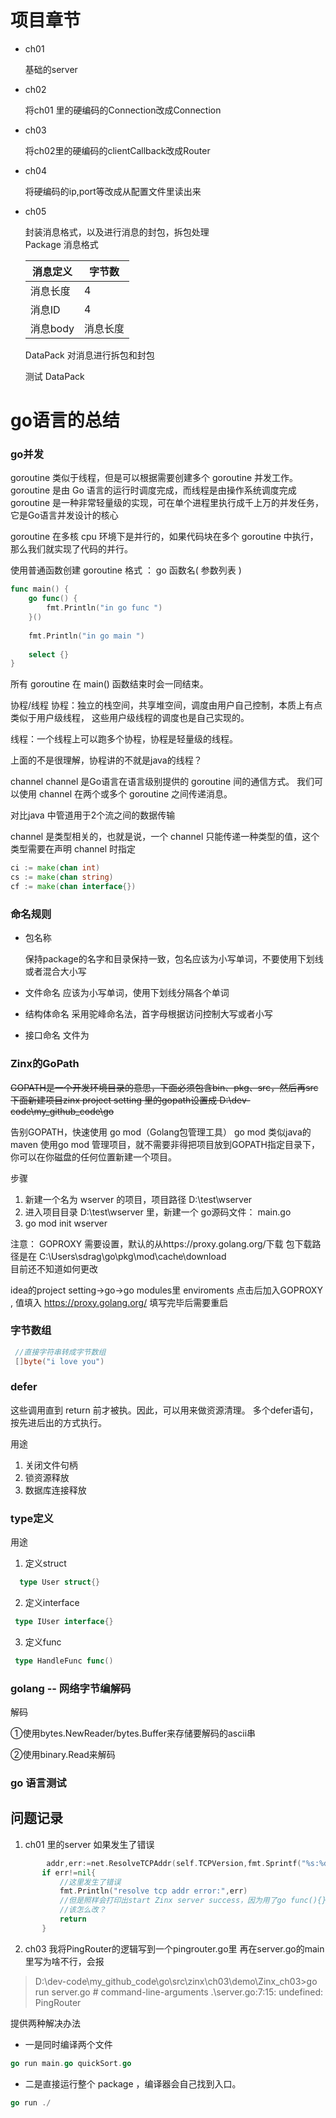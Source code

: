# 项目章节
- ch01
  
  基础的server
    
- ch02
   
   将ch01 里的硬编码的Connection改成Connection
   
- ch03 
   
   将ch02里的硬编码的clientCallback改成Router
  
- ch04
    
   将硬编码的ip,port等改成从配置文件里读出来      

- ch05
   
   封装消息格式，以及进行消息的封包，拆包处理   
   Package 消息格式 
   
   |消息定义|字节数|
   |---|---|
   |消息长度|4|
   |消息ID|4|
   |消息body|消息长度|
   
      
   DataPack 对消息进行拆包和封包
   
   
   
   测试 DataPack
   
   
   


# go语言的总结

### go并发

goroutine 类似于线程，但是可以根据需要创建多个 goroutine 并发工作。
goroutine 是由 Go 语言的运行时调度完成，而线程是由操作系统调度完成
goroutine 是一种非常轻量级的实现，可在单个进程里执行成千上万的并发任务，它是Go语言并发设计的核心

goroutine 在多核 cpu 环境下是并行的，如果代码块在多个 goroutine 中执行，那么我们就实现了代码的并行。

使用普通函数创建 goroutine
格式 ： go 函数名( 参数列表 )

```go
func main() {
    go func() {
 		fmt.Println("in go func ")
 	}()
 
 	fmt.Println("in go main ")
 
 	select {}
}
```

所有 goroutine 在 main() 函数结束时会一同结束。


协程/线程
协程：独立的栈空间，共享堆空间，调度由用户自己控制，本质上有点类似于用户级线程，
这些用户级线程的调度也是自己实现的。

线程：一个线程上可以跑多个协程，协程是轻量级的线程。

上面的不是很理解，协程讲的不就是java的线程？

channel
channel 是Go语言在语言级别提供的 goroutine 间的通信方式。
我们可以使用 channel 在两个或多个 goroutine 之间传递消息。

对比java 中管道用于2个流之间的数据传输

channel 是类型相关的，也就是说，一个 channel 只能传递一种类型的值，这个类型需要在声明 channel 时指定

```go
ci := make(chan int)
cs := make(chan string)
cf := make(chan interface{})
```



### 命名规则

- 包名称
 
  保持package的名字和目录保持一致，包名应该为小写单词，不要使用下划线或者混合大小写

- 文件命名
  应该为小写单词，使用下划线分隔各个单词
  
- 结构体命名
  采用驼峰命名法，首字母根据访问控制大写或者小写  
  
- 接口命名
   文件为
  
 ### Zinx的GoPath
 
 ~~GOPATH是一个开发环境目录的意思，下面必须包含bin、pkg、src，然后再src下面新建项目zinx
 project setting 里的gopath设置成 D:\dev-code\my_github_code\go~~
 
 告别GOPATH，快速使用 go mod（Golang包管理工具）
 go mod 类似java的maven
 使用go mod 管理项目，就不需要非得把项目放到GOPATH指定目录下，你可以在你磁盘的任何位置新建一个项目。
  
 
 步骤
 1. 新建一个名为 wserver 的项目，项目路径 D:\test\wserver 
 2. 进入项目目录 D:\test\wserver 里，新建一个 go源码文件： main.go
 3. go mod init wserver 
 
 注意：
 GOPROXY 需要设置，默认的从https://proxy.golang.org/下载
 包下载路径是在
 C:\Users\sdrag\go\pkg\mod\cache\download\
 目前还不知道如何更改
 
 
 idea的project setting->go->go modules里
 enviroments 点击后加入GOPROXY ,  值填入 https://proxy.golang.org/
 填写完毕后需要重启
 
 
 
 
### 字节数组
```go
 //直接字符串转成字节数组
 []byte("i love you")
``` 
 
### defer 
 这些调用直到 return 前才被执。因此，可以用来做资源清理。
 多个defer语句，按先进后出的方式执行。
 
 用途
 1. 关闭文件句柄
 2. 锁资源释放
 3. 数据库连接释放
 
 ### type定义
 
  用途
  1. 定义struct
   ```go
     type User struct{}
   ```
  
  2. 定义interface
  
   ```go
    type IUser interface{} 
   ```
  
  3. 定义func
   
   ```go
    type HandleFunc func()
   ``` 
### golang -- 网络字节编解码

解码

①使用bytes.NewReader/bytes.Buffer来存储要解码的ascii串

②使用binary.Read来解码

 
 ### go 语言测试
 
 
 
     
 
 ## 问题记录
 
 1. ch01 里的server 如果发生了错误
 ```go
         addr,err:=net.ResolveTCPAddr(self.TCPVersion,fmt.Sprintf("%s:%d",self.IP,self.Port))
		if err!=nil{
            //这里发生了错误
			fmt.Println("resolve tcp addr error:",err)
            //但是照样会打印出start Zinx server success，因为用了go func(){}()处理
            //该怎么改？
            return 
		}
 ```
  
 2. ch03 我将PingRouter的逻辑写到一个pingrouter.go里
  再在server.go的main里写为啥不行，会报
  
  > D:\dev-code\my_github_code\go\src\zinx\ch03\demo\Zinx_ch03>go run server.go
    # command-line-arguments
    .\server.go:7:15: undefined: PingRouter

提供两种解决办法

- 一是同时编译两个文件

```go
go run main.go quickSort.go
```

- 二是直接运行整个 package ，编译器会自己找到入口。

```go
go run ./
```